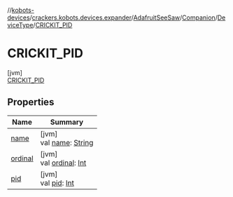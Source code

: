 //[kobots-devices](../../../../../../index.md)/[crackers.kobots.devices.expander](../../../../index.md)/[AdafruitSeeSaw](../../../index.md)/[Companion](../../index.md)/[DeviceType](../index.md)/[CRICKIT_PID](index.md)

# CRICKIT_PID

[jvm]\
[CRICKIT_PID](index.md)

## Properties

| Name | Summary |
|---|---|
| [name](../../../../../crackers.kobots.utilities/-pointer-gauge/-shape/-s-e-m-i-c-i-r-c-l-e/index.md#-372974862%2FProperties%2F-1216412040) | [jvm]<br>val [name](../../../../../crackers.kobots.utilities/-pointer-gauge/-shape/-s-e-m-i-c-i-r-c-l-e/index.md#-372974862%2FProperties%2F-1216412040): [String](https://kotlinlang.org/api/latest/jvm/stdlib/kotlin/-string/index.html) |
| [ordinal](../../../../../crackers.kobots.utilities/-pointer-gauge/-shape/-s-e-m-i-c-i-r-c-l-e/index.md#-739389684%2FProperties%2F-1216412040) | [jvm]<br>val [ordinal](../../../../../crackers.kobots.utilities/-pointer-gauge/-shape/-s-e-m-i-c-i-r-c-l-e/index.md#-739389684%2FProperties%2F-1216412040): [Int](https://kotlinlang.org/api/latest/jvm/stdlib/kotlin/-int/index.html) |
| [pid](../pid.md) | [jvm]<br>val [pid](../pid.md): [Int](https://kotlinlang.org/api/latest/jvm/stdlib/kotlin/-int/index.html) |
